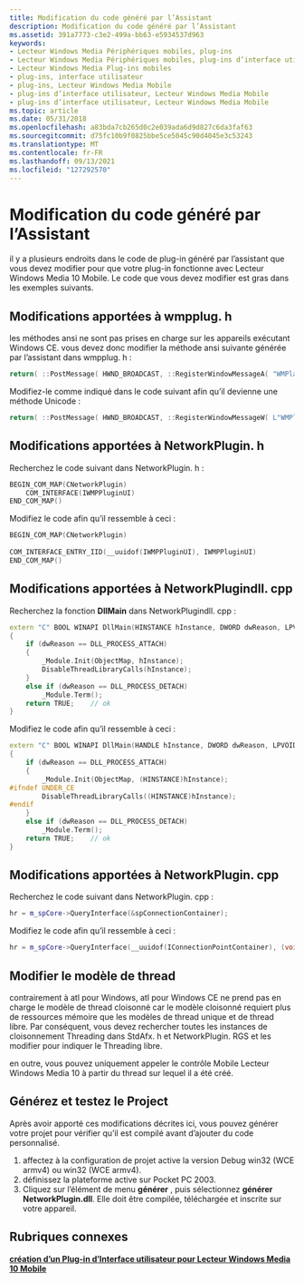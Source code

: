 ```yaml
---
title: Modification du code généré par l’Assistant
description: Modification du code généré par l’Assistant
ms.assetid: 391a7773-c3e2-499a-bb63-e5934537d963
keywords:
- Lecteur Windows Media Périphériques mobiles, plug-ins
- Lecteur Windows Media Périphériques mobiles, plug-ins d’interface utilisateur
- Lecteur Windows Media Plug-ins mobiles
- plug-ins, interface utilisateur
- plug-ins, Lecteur Windows Media Mobile
- plug-ins d’interface utilisateur, Lecteur Windows Media Mobile
- plug-ins d’interface utilisateur, Lecteur Windows Media Mobile
ms.topic: article
ms.date: 05/31/2018
ms.openlocfilehash: a83bda7cb265d0c2e039ada6d9d827c6da3faf63
ms.sourcegitcommit: d75fc10b9f0825bbe5ce5045c90d4045e3c53243
ms.translationtype: MT
ms.contentlocale: fr-FR
ms.lasthandoff: 09/13/2021
ms.locfileid: "127292570"
---
```

# <a name="modifying-wizard-generated-code"></a>Modification du code généré par l’Assistant

il y a plusieurs endroits dans le code de plug-in généré par l’assistant que vous devez modifier pour que votre plug-in fonctionne avec Lecteur Windows Media 10 Mobile. Le code que vous devez modifier est gras dans les exemples suivants.

## <a name="changes-to-wmpplugh"></a>Modifications apportées à wmpplug. h

les méthodes ansi ne sont pas prises en charge sur les appareils exécutant Windows CE. vous devez donc modifier la méthode ansi suivante générée par l’assistant dans wmpplug. h :


```C++
return( ::PostMessage( HWND_BROADCAST, ::RegisterWindowMessageA( "WMPlayer_PluginAddRemove" ), 0, 0 ) );
```



Modifiez-le comme indiqué dans le code suivant afin qu’il devienne une méthode Unicode :


```C++
return( ::PostMessage( HWND_BROADCAST, ::RegisterWindowMessageW( L"WMPlayer_PluginAddRemove" ), 0, 0 ) );
```



## <a name="changes-to-networkpluginh"></a>Modifications apportées à NetworkPlugin. h

Recherchez le code suivant dans NetworkPlugin. h :


```C++
BEGIN_COM_MAP(CNetworkPlugin)
    COM_INTERFACE(IWMPPluginUI)
END_COM_MAP()
```



Modifiez le code afin qu’il ressemble à ceci :


```C++
BEGIN_COM_MAP(CNetworkPlugin)
    
COM_INTERFACE_ENTRY_IID(__uuidof(IWMPPluginUI), IWMPPluginUI)
END_COM_MAP()
```



## <a name="changes-to-networkplugindllcpp"></a>Modifications apportées à NetworkPlugindll. cpp

Recherchez la fonction **DllMain** dans NetworkPlugindll. cpp :


```C++
extern "C" BOOL WINAPI DllMain(HINSTANCE hInstance, DWORD dwReason, LPVOID /*lpReserved*/)
{
    if (dwReason == DLL_PROCESS_ATTACH)
    {
        _Module.Init(ObjectMap, hInstance);
        DisableThreadLibraryCalls(hInstance);
    }
    else if (dwReason == DLL_PROCESS_DETACH)
        _Module.Term();
    return TRUE;    // ok
}
```



Modifiez le code afin qu’il ressemble à ceci :


```C++
extern "C" BOOL WINAPI DllMain(HANDLE hInstance, DWORD dwReason, LPVOID /*lpReserved*/)
{
    if (dwReason == DLL_PROCESS_ATTACH)
    {
        _Module.Init(ObjectMap, (HINSTANCE)hInstance);
#ifndef UNDER_CE
        DisableThreadLibraryCalls((HINSTANCE)hInstance);
#endif
    }
    else if (dwReason == DLL_PROCESS_DETACH)
        _Module.Term();
    return TRUE;    // ok
}
```



## <a name="changes-to-networkplugincpp"></a>Modifications apportées à NetworkPlugin. cpp

Recherchez le code suivant dans NetworkPlugin. cpp :


```C++
hr = m_spCore->QueryInterface(&spConnectionContainer);
```



Modifiez le code afin qu’il ressemble à ceci :


```C++
hr = m_spCore->QueryInterface(__uuidof(IConnectionPointContainer), (void**)&spConnectionContainer);
```



## <a name="change-the-threading-model"></a>Modifier le modèle de thread

contrairement à atl pour Windows, atl pour Windows CE ne prend pas en charge le modèle de thread cloisonné car le modèle cloisonné requiert plus de ressources mémoire que les modèles de thread unique et de thread libre. Par conséquent, vous devez rechercher toutes les instances de cloisonnement Threading dans StdAfx. h et NetworkPlugin. RGS et les modifier pour indiquer le Threading libre.

en outre, vous pouvez uniquement appeler le contrôle Mobile Lecteur Windows Media 10 à partir du thread sur lequel il a été créé.

## <a name="build-and-test-the-project"></a>Générez et testez le Project

Après avoir apporté ces modifications décrites ici, vous pouvez générer votre projet pour vérifier qu’il est compilé avant d’ajouter du code personnalisé.

1.  affectez à la configuration de projet active la version Debug win32 (WCE armv4) ou win32 (WCE armv4).
2.  définissez la plateforme active sur Pocket PC 2003.
3.  Cliquez sur l’élément de menu **générer** , puis sélectionnez **générer NetworkPlugin.dll**. Elle doit être compilée, téléchargée et inscrite sur votre appareil.

## <a name="related-topics"></a>Rubriques connexes

<dl> <dt>

[**création d’un Plug-in d’Interface utilisateur pour Lecteur Windows Media 10 Mobile**](creating-a-user-interface-plug-in-for-windows-media-player-10-mobile.md)
</dt> </dl>

 

 




